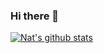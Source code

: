 ### Hi there 👋
[![Nat's github stats](https://github-readme-stats.vercel.app/api?username=natdlc&show_icons=true&theme=dark)](https://github.com/anuraghazra/github-readme-stats)
<!--
**natdlc/natdlc** is a ✨ _special_ ✨ repository because its `README.md` (this file) appears on your GitHub profile.

Here are some ideas to get you started:

- 🔭 I’m currently working on ...
- 🌱 I’m currently learning ...
- 👯 I’m looking to collaborate on ...
- 🤔 I’m looking for help with ...
- 💬 Ask me about ...
- 📫 How to reach me: ...
- 😄 Pronouns: ...
- ⚡ Fun fact: ...
-->
